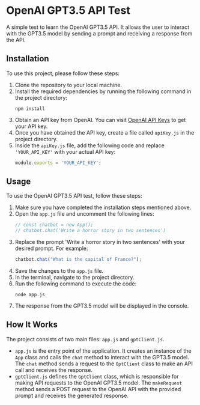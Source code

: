 # OpenAI GPT3.5 API Test

A simple test to learn the OpenAI GPT3.5 API. It allows the user to interact with the GPT3.5 model by sending a prompt and receiving a response from the API.

## Installation

To use this project, please follow these steps:

1. Clone the repository to your local machine.
2. Install the required dependencies by running the following command in the project directory:
   ```
   npm install
   ```
3. Obtain an API key from OpenAI. You can visit [OpenAI API Keys](https://platform.openai.com/account/api-keys) to get your API key.
4. Once you have obtained the API key, create a file called `apiKey.js` in the project directory.
5. Inside the `apiKey.js` file, add the following code and replace `'YOUR_API_KEY'` with your actual API key:
   ```javascript
   module.exports = 'YOUR_API_KEY';
   ```

## Usage

To use the OpenAI GPT3.5 API test, follow these steps:

1. Make sure you have completed the installation steps mentioned above.
2. Open the `app.js` file and uncomment the following lines:
    ```javascript
    // const chatbot = new App();
    // chatbot.chat('Write a horror story in two sentences')
    ```
3. Replace the prompt 'Write a horror story in two sentences' with your desired prompt. For example:
   ```javascript
   chatbot.chat("What is the capital of France?");
   ```
4. Save the changes to the `app.js` file.
5. In the terminal, navigate to the project directory.
6. Run the following command to execute the code:
   ```
   node app.js
   ```
7. The response from the GPT3.5 model will be displayed in the console.

## How It Works

The project consists of two main files: `app.js` and `gptClient.js`.

- `app.js` is the entry point of the application. It creates an instance of the `App` class and calls the `chat` method to interact with the GPT3.5 model. The `chat` method sends a request to the `GptClient` class to make an API call and receives the response.
- `gptClient.js` defines the `GptClient` class, which is responsible for making API requests to the OpenAI GPT3.5 model. The `makeRequest` method sends a POST request to the OpenAI API with the provided prompt and receives the generated response.